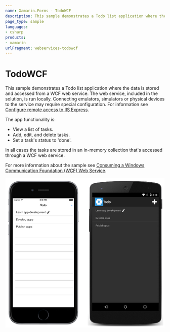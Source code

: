 ```yaml
---
name: Xamarin.Forms - TodoWCF
description: This sample demonstrates a Todo list application where the data is stored and accessed from a WCF web service.
page_type: sample
languages:
- csharp
products:
- xamarin
urlFragment: webservices-todowcf
---
```

# TodoWCF

This sample demonstrates a Todo list application where the data is stored and accessed from a WCF web service. The web service, included in the solution, is run locally. Connecting emulators, simulators or physical devices to the service may require special configuration. For information see [Configure remote access to IIS Express](https://docs.microsoft.com/xamarin/xamarin-forms/data-cloud/consuming/wcf#configure-remote-access-to-iis-express).

The app functionality is:

- View a list of tasks.
- Add, edit, and delete tasks.
- Set a task's status to 'done'.

In all cases the tasks are stored in an in-memory collection that's accessed through a WCF web service.

For more information about the sample see [Consuming a Windows Communication Foundation (WCF) Web Service](http://developer.xamarin.com/guides/cross-platform/xamarin-forms/web-services/consuming/wcf/).

![TodoWCF application screenshot](Screenshots/01All.png "TodoWCF application screenshot")
